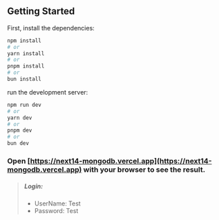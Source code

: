 ## Getting Started

First, install the dependencies:

```bash
npm install
# or
yarn install
# or
pnpm install
# or
bun install
```


run the development server:

```bash
npm run dev
# or
yarn dev
# or
pnpm dev
# or
bun dev
```

### Open [https://next14-mongodb.vercel.app](https://next14-mongodb.vercel.app) with your browser to see the result.

> ##### Login:
> - UserName: Test
> - Password: Test